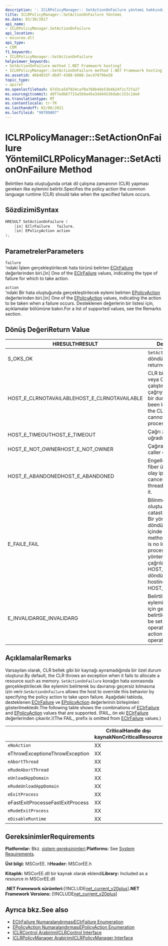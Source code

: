 ```yaml
---
description: ': ICLRPolicyManager:: SetActionOnFailure yöntemi hakkında daha fazla bilgi edinin'
title: ICLRPolicyManager::SetActionOnFailure Yöntemi
ms.date: 03/30/2017
api_name:
- ICLRPolicyManager.SetActionOnFailure
api_location:
- mscoree.dll
api_type:
- COM
f1_keywords:
- ICLRPolicyManager::SetActionOnFailure
helpviewer_keywords:
- SetActionOnFailure method [.NET Framework hosting]
- ICLRPolicyManager::SetActionOnFailure method [.NET Framework hosting]
ms.assetid: 4664033f-db97-4388-b988-2ec470796e58
topic_type:
- apiref
ms.openlocfilehash: 67d3ca5d7924caf0a768b4de53b4b24f1c72fa27
ms.sourcegitcommit: ddf7edb67715a5b9a45e3dd44536dabc153c1de0
ms.translationtype: MT
ms.contentlocale: tr-TR
ms.lasthandoff: 02/06/2021
ms.locfileid: "99789807"
---
```

# <a name="iclrpolicymanagersetactiononfailure-method"></a><span data-ttu-id="44c16-103">ICLRPolicyManager::SetActionOnFailure Yöntemi</span><span class="sxs-lookup"><span data-stu-id="44c16-103">ICLRPolicyManager::SetActionOnFailure Method</span></span>

<span data-ttu-id="44c16-104">Belirtilen hata oluştuğunda ortak dil çalışma zamanının (CLR) yapması gereken ilke eylemini belirtir.</span><span class="sxs-lookup"><span data-stu-id="44c16-104">Specifies the policy action the common language runtime (CLR) should take when the specified failure occurs.</span></span>  
  
## <a name="syntax"></a><span data-ttu-id="44c16-105">Sözdizimi</span><span class="sxs-lookup"><span data-stu-id="44c16-105">Syntax</span></span>  
  
```cpp  
HRESULT SetActionOnFailure (  
    [in] EClrFailure   failure,  
    [in] EPolicyAction action  
);  
```  
  
## <a name="parameters"></a><span data-ttu-id="44c16-106">Parametreler</span><span class="sxs-lookup"><span data-stu-id="44c16-106">Parameters</span></span>  

 `failure`  
 <span data-ttu-id="44c16-107">'ndaki İşlem gerçekleştirilecek hata türünü belirten [EClrFailure](eclrfailure-enumeration.md) değerlerinden biri.</span><span class="sxs-lookup"><span data-stu-id="44c16-107">[in] One of the [EClrFailure](eclrfailure-enumeration.md) values, indicating the type of failure for which to take action.</span></span>  
  
 `action`  
 <span data-ttu-id="44c16-108">'ndaki Bir hata oluştuğunda gerçekleştirilecek eylemi belirten [EPolicyAction](epolicyaction-enumeration.md) değerlerinden biri.</span><span class="sxs-lookup"><span data-stu-id="44c16-108">[in] One of the [EPolicyAction](epolicyaction-enumeration.md) values, indicating the action to be taken when a failure occurs.</span></span> <span data-ttu-id="44c16-109">Desteklenen değerlerin bir listesi için, açıklamalar bölümüne bakın.</span><span class="sxs-lookup"><span data-stu-id="44c16-109">For a list of supported values, see the Remarks section.</span></span>  
  
## <a name="return-value"></a><span data-ttu-id="44c16-110">Dönüş Değeri</span><span class="sxs-lookup"><span data-stu-id="44c16-110">Return Value</span></span>  
  
|<span data-ttu-id="44c16-111">HRESULT</span><span class="sxs-lookup"><span data-stu-id="44c16-111">HRESULT</span></span>|<span data-ttu-id="44c16-112">Description</span><span class="sxs-lookup"><span data-stu-id="44c16-112">Description</span></span>|  
|-------------|-----------------|  
|<span data-ttu-id="44c16-113">S_OK</span><span class="sxs-lookup"><span data-stu-id="44c16-113">S_OK</span></span>|<span data-ttu-id="44c16-114">`SetActionOnFailure` başarıyla döndürüldü.</span><span class="sxs-lookup"><span data-stu-id="44c16-114">`SetActionOnFailure` returned successfully.</span></span>|  
|<span data-ttu-id="44c16-115">HOST_E_CLRNOTAVAILABLE</span><span class="sxs-lookup"><span data-stu-id="44c16-115">HOST_E_CLRNOTAVAILABLE</span></span>|<span data-ttu-id="44c16-116">CLR bir işleme yüklenmemiş veya CLR yönetilen kodu çalıştıramadığından veya çağrıyı başarıyla işleyemediği bir durumda.</span><span class="sxs-lookup"><span data-stu-id="44c16-116">The CLR has not been loaded into a process, or the CLR is in a state in which it cannot run managed code or process the call successfully.</span></span>|  
|<span data-ttu-id="44c16-117">HOST_E_TIMEOUT</span><span class="sxs-lookup"><span data-stu-id="44c16-117">HOST_E_TIMEOUT</span></span>|<span data-ttu-id="44c16-118">Çağrı zaman aşımına uğradı.</span><span class="sxs-lookup"><span data-stu-id="44c16-118">The call timed out.</span></span>|  
|<span data-ttu-id="44c16-119">HOST_E_NOT_OWNER</span><span class="sxs-lookup"><span data-stu-id="44c16-119">HOST_E_NOT_OWNER</span></span>|<span data-ttu-id="44c16-120">Çağıranın kilidi yoktur.</span><span class="sxs-lookup"><span data-stu-id="44c16-120">The caller does not own the lock.</span></span>|  
|<span data-ttu-id="44c16-121">HOST_E_ABANDONED</span><span class="sxs-lookup"><span data-stu-id="44c16-121">HOST_E_ABANDONED</span></span>|<span data-ttu-id="44c16-122">Engellenen bir iş parçacığı veya fiber üzerinde beklerken bir olay iptal edildi.</span><span class="sxs-lookup"><span data-stu-id="44c16-122">An event was canceled while a blocked thread or fiber was waiting on it.</span></span>|  
|<span data-ttu-id="44c16-123">E_FAIL</span><span class="sxs-lookup"><span data-stu-id="44c16-123">E_FAIL</span></span>|<span data-ttu-id="44c16-124">Bilinmeyen bir çok zararlı hata oluştu.</span><span class="sxs-lookup"><span data-stu-id="44c16-124">An unknown catastrophic failure occurred.</span></span> <span data-ttu-id="44c16-125">Bir yöntem E_FAIL döndüğünde, CLR artık işlem içinde kullanılamaz.</span><span class="sxs-lookup"><span data-stu-id="44c16-125">After a method returns E_FAIL, the CLR is no longer usable within the process.</span></span> <span data-ttu-id="44c16-126">Barındırma yöntemlerine yapılan sonraki çağrılar HOST_E_CLRNOTAVAILABLE döndürür.</span><span class="sxs-lookup"><span data-stu-id="44c16-126">Subsequent calls to hosting methods return HOST_E_CLRNOTAVAILABLE.</span></span>|  
|<span data-ttu-id="44c16-127">E_INVALIDARG</span><span class="sxs-lookup"><span data-stu-id="44c16-127">E_INVALIDARG</span></span>|<span data-ttu-id="44c16-128">Belirtilen işlem için bir ilke eylemi ayarlanamaz veya işlem için geçersiz bir ilke eylemi belirtildi.</span><span class="sxs-lookup"><span data-stu-id="44c16-128">A policy action cannot be set for the specified operation, or an invalid policy action was specified for the operation.</span></span>|  
  
## <a name="remarks"></a><span data-ttu-id="44c16-129">Açıklamalar</span><span class="sxs-lookup"><span data-stu-id="44c16-129">Remarks</span></span>  

 <span data-ttu-id="44c16-130">Varsayılan olarak, CLR bellek gibi bir kaynağı ayıramadığında bir özel durum oluşturur.</span><span class="sxs-lookup"><span data-stu-id="44c16-130">By default, the CLR throws an exception when it fails to allocate a resource such as memory.</span></span> <span data-ttu-id="44c16-131">`SetActionOnFailure` konağın hata sonrasında gerçekleştirilecek ilke eylemini belirterek bu davranışı geçersiz kılmasına izin verir.</span><span class="sxs-lookup"><span data-stu-id="44c16-131">`SetActionOnFailure` allows the host to override this behavior by specifying the policy action to take upon failure.</span></span> <span data-ttu-id="44c16-132">Aşağıdaki tabloda, desteklenen [EClrFailure](eclrfailure-enumeration.md) ve [EPolicyAction](epolicyaction-enumeration.md) değerlerinin birleşimleri gösterilmektedir.</span><span class="sxs-lookup"><span data-stu-id="44c16-132">The following table shows the combinations of [EClrFailure](eclrfailure-enumeration.md) and [EPolicyAction](epolicyaction-enumeration.md) values that are supported.</span></span> <span data-ttu-id="44c16-133">(FAIL_ ön eki [EClrFailure](eclrfailure-enumeration.md) değerlerinden çıkarılır.)</span><span class="sxs-lookup"><span data-stu-id="44c16-133">(The FAIL_ prefix is omitted from [EClrFailure](eclrfailure-enumeration.md) values.)</span></span>  
  
||<span data-ttu-id="44c16-134">CriticalHandle dışı kaynak</span><span class="sxs-lookup"><span data-stu-id="44c16-134">NonCriticalResource</span></span>|<span data-ttu-id="44c16-135">Kritikkaynak</span><span class="sxs-lookup"><span data-stu-id="44c16-135">CriticalResource</span></span>|<span data-ttu-id="44c16-136">FatalRuntime</span><span class="sxs-lookup"><span data-stu-id="44c16-136">FatalRuntime</span></span>|<span data-ttu-id="44c16-137">OrphanedLock</span><span class="sxs-lookup"><span data-stu-id="44c16-137">OrphanedLock</span></span>|<span data-ttu-id="44c16-138">StackOverflow</span><span class="sxs-lookup"><span data-stu-id="44c16-138">StackOverflow</span></span>|<span data-ttu-id="44c16-139">Accessihlaihlaline</span><span class="sxs-lookup"><span data-stu-id="44c16-139">AccessViolation</span></span>|<span data-ttu-id="44c16-140">CodeContract</span><span class="sxs-lookup"><span data-stu-id="44c16-140">CodeContract</span></span>|  
|-|-------------------------|----------------------|------------------|------------------|-------------------|---------------------|------------------|  
|`eNoAction`|<span data-ttu-id="44c16-141">X</span><span class="sxs-lookup"><span data-stu-id="44c16-141">X</span></span>|<span data-ttu-id="44c16-142">X</span><span class="sxs-lookup"><span data-stu-id="44c16-142">X</span></span>||||<span data-ttu-id="44c16-143">Yok</span><span class="sxs-lookup"><span data-stu-id="44c16-143">N/A</span></span>||  
|<span data-ttu-id="44c16-144">eThrowException</span><span class="sxs-lookup"><span data-stu-id="44c16-144">eThrowException</span></span>|<span data-ttu-id="44c16-145">X</span><span class="sxs-lookup"><span data-stu-id="44c16-145">X</span></span>|<span data-ttu-id="44c16-146">X</span><span class="sxs-lookup"><span data-stu-id="44c16-146">X</span></span>||||<span data-ttu-id="44c16-147">Yok</span><span class="sxs-lookup"><span data-stu-id="44c16-147">N/A</span></span>||  
|`eAbortThread`|<span data-ttu-id="44c16-148">X</span><span class="sxs-lookup"><span data-stu-id="44c16-148">X</span></span>|<span data-ttu-id="44c16-149">X</span><span class="sxs-lookup"><span data-stu-id="44c16-149">X</span></span>||||<span data-ttu-id="44c16-150">Yok</span><span class="sxs-lookup"><span data-stu-id="44c16-150">N/A</span></span>|<span data-ttu-id="44c16-151">X</span><span class="sxs-lookup"><span data-stu-id="44c16-151">X</span></span>|  
|`eRudeAbortThread`|<span data-ttu-id="44c16-152">X</span><span class="sxs-lookup"><span data-stu-id="44c16-152">X</span></span>|<span data-ttu-id="44c16-153">X</span><span class="sxs-lookup"><span data-stu-id="44c16-153">X</span></span>||||<span data-ttu-id="44c16-154">Yok</span><span class="sxs-lookup"><span data-stu-id="44c16-154">N/A</span></span>|<span data-ttu-id="44c16-155">X</span><span class="sxs-lookup"><span data-stu-id="44c16-155">X</span></span>|  
|`eUnloadAppDomain`|<span data-ttu-id="44c16-156">X</span><span class="sxs-lookup"><span data-stu-id="44c16-156">X</span></span>|<span data-ttu-id="44c16-157">X</span><span class="sxs-lookup"><span data-stu-id="44c16-157">X</span></span>||<span data-ttu-id="44c16-158">X</span><span class="sxs-lookup"><span data-stu-id="44c16-158">X</span></span>||<span data-ttu-id="44c16-159">Yok</span><span class="sxs-lookup"><span data-stu-id="44c16-159">N/A</span></span>|<span data-ttu-id="44c16-160">X</span><span class="sxs-lookup"><span data-stu-id="44c16-160">X</span></span>|  
|`eRudeUnloadAppDomain`|<span data-ttu-id="44c16-161">X</span><span class="sxs-lookup"><span data-stu-id="44c16-161">X</span></span>|<span data-ttu-id="44c16-162">X</span><span class="sxs-lookup"><span data-stu-id="44c16-162">X</span></span>||<span data-ttu-id="44c16-163">X</span><span class="sxs-lookup"><span data-stu-id="44c16-163">X</span></span>|<span data-ttu-id="44c16-164">X</span><span class="sxs-lookup"><span data-stu-id="44c16-164">X</span></span>|<span data-ttu-id="44c16-165">Yok</span><span class="sxs-lookup"><span data-stu-id="44c16-165">N/A</span></span>|<span data-ttu-id="44c16-166">X</span><span class="sxs-lookup"><span data-stu-id="44c16-166">X</span></span>|  
|`eExitProcess`|<span data-ttu-id="44c16-167">X</span><span class="sxs-lookup"><span data-stu-id="44c16-167">X</span></span>|<span data-ttu-id="44c16-168">X</span><span class="sxs-lookup"><span data-stu-id="44c16-168">X</span></span>||<span data-ttu-id="44c16-169">X</span><span class="sxs-lookup"><span data-stu-id="44c16-169">X</span></span>|<span data-ttu-id="44c16-170">X</span><span class="sxs-lookup"><span data-stu-id="44c16-170">X</span></span>|<span data-ttu-id="44c16-171">Yok</span><span class="sxs-lookup"><span data-stu-id="44c16-171">N/A</span></span>|<span data-ttu-id="44c16-172">X</span><span class="sxs-lookup"><span data-stu-id="44c16-172">X</span></span>|  
|<span data-ttu-id="44c16-173">eFastExitProcess</span><span class="sxs-lookup"><span data-stu-id="44c16-173">eFastExitProcess</span></span>|<span data-ttu-id="44c16-174">X</span><span class="sxs-lookup"><span data-stu-id="44c16-174">X</span></span>|<span data-ttu-id="44c16-175">X</span><span class="sxs-lookup"><span data-stu-id="44c16-175">X</span></span>||<span data-ttu-id="44c16-176">X</span><span class="sxs-lookup"><span data-stu-id="44c16-176">X</span></span>|<span data-ttu-id="44c16-177">X</span><span class="sxs-lookup"><span data-stu-id="44c16-177">X</span></span>|<span data-ttu-id="44c16-178">Yok</span><span class="sxs-lookup"><span data-stu-id="44c16-178">N/A</span></span>||  
|`eRudeExitProcess`|<span data-ttu-id="44c16-179">X</span><span class="sxs-lookup"><span data-stu-id="44c16-179">X</span></span>|<span data-ttu-id="44c16-180">X</span><span class="sxs-lookup"><span data-stu-id="44c16-180">X</span></span>|<span data-ttu-id="44c16-181">X</span><span class="sxs-lookup"><span data-stu-id="44c16-181">X</span></span>|<span data-ttu-id="44c16-182">X</span><span class="sxs-lookup"><span data-stu-id="44c16-182">X</span></span>|<span data-ttu-id="44c16-183">X</span><span class="sxs-lookup"><span data-stu-id="44c16-183">X</span></span>|<span data-ttu-id="44c16-184">Yok</span><span class="sxs-lookup"><span data-stu-id="44c16-184">N/A</span></span>||  
|`eDisableRuntime`|<span data-ttu-id="44c16-185">X</span><span class="sxs-lookup"><span data-stu-id="44c16-185">X</span></span>|<span data-ttu-id="44c16-186">X</span><span class="sxs-lookup"><span data-stu-id="44c16-186">X</span></span>|<span data-ttu-id="44c16-187">X</span><span class="sxs-lookup"><span data-stu-id="44c16-187">X</span></span>|<span data-ttu-id="44c16-188">X</span><span class="sxs-lookup"><span data-stu-id="44c16-188">X</span></span>|<span data-ttu-id="44c16-189">X</span><span class="sxs-lookup"><span data-stu-id="44c16-189">X</span></span>|<span data-ttu-id="44c16-190">Yok</span><span class="sxs-lookup"><span data-stu-id="44c16-190">N/A</span></span>||  
  
## <a name="requirements"></a><span data-ttu-id="44c16-191">Gereksinimler</span><span class="sxs-lookup"><span data-stu-id="44c16-191">Requirements</span></span>  

 <span data-ttu-id="44c16-192">**Platformlar:** Bkz. [sistem gereksinimleri](../../get-started/system-requirements.md).</span><span class="sxs-lookup"><span data-stu-id="44c16-192">**Platforms:** See [System Requirements](../../get-started/system-requirements.md).</span></span>  
  
 <span data-ttu-id="44c16-193">**Üst bilgi:** MSCorEE. h</span><span class="sxs-lookup"><span data-stu-id="44c16-193">**Header:** MSCorEE.h</span></span>  
  
 <span data-ttu-id="44c16-194">**Kitaplık:** MSCorEE.dll bir kaynak olarak eklendi</span><span class="sxs-lookup"><span data-stu-id="44c16-194">**Library:** Included as a resource in MSCorEE.dll</span></span>  
  
 <span data-ttu-id="44c16-195">**.NET Framework sürümleri:**[!INCLUDE[net_current_v20plus](../../../../includes/net-current-v20plus-md.md)]</span><span class="sxs-lookup"><span data-stu-id="44c16-195">**.NET Framework Versions:** [!INCLUDE[net_current_v20plus](../../../../includes/net-current-v20plus-md.md)]</span></span>  
  
## <a name="see-also"></a><span data-ttu-id="44c16-196">Ayrıca bkz.</span><span class="sxs-lookup"><span data-stu-id="44c16-196">See also</span></span>

- [<span data-ttu-id="44c16-197">EClrFailure Numaralandırması</span><span class="sxs-lookup"><span data-stu-id="44c16-197">EClrFailure Enumeration</span></span>](eclrfailure-enumeration.md)
- [<span data-ttu-id="44c16-198">EPolicyAction Numaralandırması</span><span class="sxs-lookup"><span data-stu-id="44c16-198">EPolicyAction Enumeration</span></span>](epolicyaction-enumeration.md)
- [<span data-ttu-id="44c16-199">ICLRControl Arabirimi</span><span class="sxs-lookup"><span data-stu-id="44c16-199">ICLRControl Interface</span></span>](iclrcontrol-interface.md)
- [<span data-ttu-id="44c16-200">ICLRPolicyManager Arabirimi</span><span class="sxs-lookup"><span data-stu-id="44c16-200">ICLRPolicyManager Interface</span></span>](iclrpolicymanager-interface.md)
